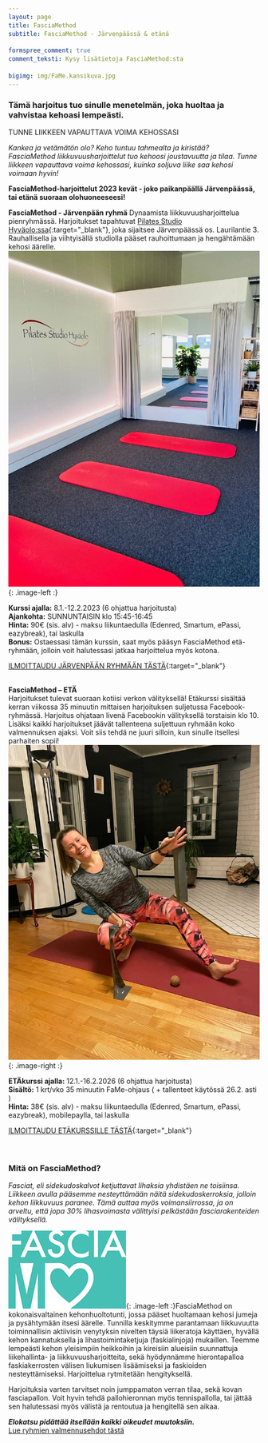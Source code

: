 ```yaml
---
layout: page
title: FasciaMethod
subtitle: FasciaMethod - Järvenpäässä & etänä

formspree_comment: true
comment_teksti: Kysy lisätietoja FasciaMethod:sta

bigimg: img/FaMe.kansikuva.jpg
---
```


### Tämä harjoitus tuo sinulle menetelmän, joka huoltaa ja vahvistaa kehoasi lempeästi.
<p></p>
<p class="otsikkolistapalkki">
TUNNE LIIKKEEN VAPAUTTAVA VOIMA KEHOSSASI
</p>


*Kankea ja vetämätön olo? Keho tuntuu tahmealta ja kiristää?*  
*FasciaMethod liikkuvuusharjoittelut tuo kehoosi joustavuutta ja tilaa. Tunne liikkeen vapauttava voima kehossasi, kuinka soljuva liike saa kehosi voimaan hyvin!*

**FasciaMethod-harjoittelut 2023 kevät - joko paikanpäällä Järvenpäässä, tai etänä suoraan olohuoneeseesi!**

**FasciaMethod - Järvenpään ryhmä**
Dynaamista liikkuvuusharjoittelua pienryhmässä. Harjoitukset tapahtuvat [Pilates Studio Hyväolo:ssa](https://pilatesstudiohyvaolo.fi/){:target="_blank"}, joka sijaitsee Järvenpäässä os. Laurilantie 3. Rauhallisella ja viihtyisällä studiolla pääset rauhoittumaan ja hengähtämään kehosi äärelle.
![hyvaolo](/img/hyvaolo.jpg "Hyvaolo"){: .image-left :}

**Kurssi ajalla:** 8.1.-12.2.2023 (6 ohjattua harjoitusta)<br/>
**Ajankohta:** SUNNUNTAISIN klo 15:45-16:45<br/>
**Hinta:** 90€ (sis. alv) - maksu liikuntaedulla (Edenred, Smartum, ePassi, eazybreak), tai laskulla<br/>
**Bonus:** Ostaessasi tämän kurssin, saat myös pääsyn FasciaMethod etä-ryhmään, jolloin voit halutessasi jatkaa harjoittelua myös kotona.

[ILMOITTAUDU JÄRVENPÄÄN RYHMÄÄN TÄSTÄ](https://forms.gle/jWZ38vrdSDRuCjYz7){:target="_blank"}  
<br/>

**FasciaMethod – ETÄ**  
Harjoitukset tulevat suoraan kotiisi verkon välityksellä! Etäkurssi sisältää kerran viikossa 35 minuutin mittaisen harjoituksen suljetussa Facebook-ryhmässä. Harjoitus ohjataan livenä Facebookin välityksellä torstaisin klo 10. Lisäksi kaikki harjoitukset jäävät tallenteena suljettuun ryhmään koko valmennuksen ajaksi. Voit siis tehdä ne juuri silloin, kun sinulle itsellesi parhaiten sopii!
![fasciamethod](/img/Fame.mainoskuva.jpg "FasciaMethod"){: .image-right :}

**ETÄkurssi ajalla:** 12.1.-16.2.2026 (6 ohjattua harjoitusta) <br/>
**Sisältö:** 1 krt/vko 35 minuutin FaMe-ohjaus ( + tallenteet käytössä 26.2. asti )<br/>
**Hinta:** 38€ (sis. alv) - maksu liikuntaedulla (Edenred, Smartum, ePassi, eazybreak), mobilepaylla, tai laskulla

[ILMOITTAUDU ETÄKURSSILLE TÄSTÄ](https://forms.gle/RB3bumHPkZEH2apw7){:target="_blank"}  
<br/><br/>

### Mitä on FasciaMethod?


*Fasciat, eli sidekudoskalvot ketjuttavat lihaksia yhdistäen ne toisiinsa. Liikkeen avulla pääsemme nesteyttämään näitä sidekudoskerroksia, jolloin kehon liikkuvuus paranee. Tämä auttaa myös voimansiirrossa, ja on arveltu, että jopa 30% lihasvoimasta välittyisi pelkästään fasciarakenteiden välityksellä.*

![fasciamethod_logo](/img/fasciaME-pieni.jpg "FasciaMethod logo"){: .image-left :}FasciaMethod on kokonaisvaltainen kehonhuoltotunti, jossa pääset huoltamaan kehosi jumeja ja pysähtymään itsesi äärelle. Tunnilla keskitymme parantamaan liikkuvuutta toiminnallisin aktiivisin venytyksin nivelten täysiä liikeratoja käyttäen, hyvällä kehon kannatuksella ja lihastoimintaketjuja (faskialinjoja) mukaillen. 
Teemme lempeästi kehon yleisimpiin heikkoihin ja kireisiin alueisiin
suunnattuja liikehallinta- ja liikkuvuusharjoitteita, sekä hyödynnämme hierontapalloa faskiakerrosten välisen liukumisen lisäämiseksi ja faskioiden nesteyttämiseksi.
Harjoittelua rytmitetään hengityksellä. 

Harjoituksia varten tarvitset noin jumppamaton verran tilaa, sekä kovan fasciapallon. Voit hyvin tehdä pallohieronnan myös tennispallolla, tai jättää sen halutessasi myös välistä ja rentoutua ja hengitellä sen aikaa. 

**_Elokatsu pidättää itsellään kaikki oikeudet muutoksiin._**  
[Lue ryhmien valmennusehdot tästä](/valmennusehdot)
